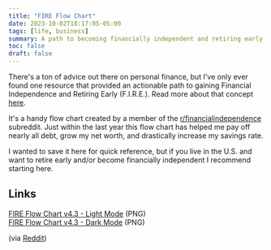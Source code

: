 ```yaml
---
title: "FIRE Flow Chart"
date: 2023-10-02T18:17:05-05:00
tags: [life, business]
summary: A path to becoming financially independent and retiring early.
toc: false
draft: false
---
```


There's a ton of advice out there on personal finance, but I've only ever found one resource that provided an actionable path to gaining Financial Independence and Retiring Early (F.I.R.E.). Read more about that concept [here](https://www.reddit.com/r/Fire).

It's a handy flow chart created by a member of the [r/financialindependence](https://www.reddit.com/r/financialindependence) subreddit. Just within the last year this flow chart has helped me pay off nearly all debt, grow my net worth, and drastically increase my savings rate.

I wanted to save it here for quick reference, but if you live in the U.S. and want to retire early and/or become financially independent I recommend starting here.

## Links

[FIRE Flow Chart v4.3 - Light Mode](https://u.cubeupload.com/demonlesondledon/FinFlowChartv43.png) (PNG)  
[FIRE Flow Chart v4.3 - Dark Mode](https://u.cubeupload.com/demonlesondledon/FinFlowChartv43Dark.png) (PNG)

(via [Reddit](https://www.reddit.com/r/financialindependence/comments/16xymii/fire_flow_chart_version_43/))